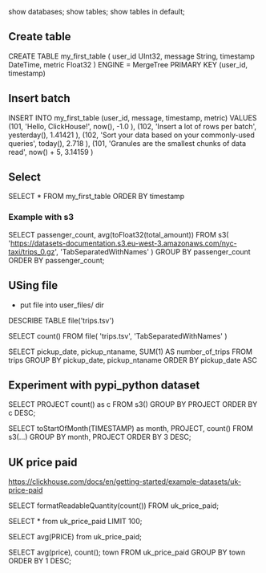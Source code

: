 
show databases;
show tables;
show tables in default;



## Create table

CREATE TABLE my_first_table
(
user_id UInt32,
message String,
timestamp DateTime,
metric Float32
)
ENGINE = MergeTree
PRIMARY KEY (user_id, timestamp)

    
## Insert batch
INSERT INTO my_first_table (user_id, message, timestamp, metric) VALUES
(101, 'Hello, ClickHouse!',                                 now(),       -1.0    ),
(102, 'Insert a lot of rows per batch',                     yesterday(), 1.41421 ),
(102, 'Sort your data based on your commonly-used queries', today(),     2.718   ),
(101, 'Granules are the smallest chunks of data read',      now() + 5,   3.14159 )

## Select 
SELECT *
FROM my_first_table
ORDER BY timestamp



### Example with s3 
SELECT
passenger_count,
avg(toFloat32(total_amount))
FROM s3(
'https://datasets-documentation.s3.eu-west-3.amazonaws.com/nyc-taxi/trips_0.gz',
'TabSeparatedWithNames'
)
GROUP BY passenger_count
ORDER BY passenger_count;

## USing file
- put file into user_files/ dir

DESCRIBE TABLE file('trips.tsv')

SELECT count()
FROM file(
'trips.tsv',
'TabSeparatedWithNames'
)

SELECT
pickup_date,
pickup_ntaname,
SUM(1) AS number_of_trips
FROM trips
GROUP BY pickup_date, pickup_ntaname
ORDER BY pickup_date ASC

## Experiment with pypi_python dataset
SELECT PROJECT
count() as c
FROM s3()
GROUP BY PROJECT
ORDER BY c DESC;


SELECT
  toStartOfMonth(TIMESTAMP) as month,
  PROJECT,
  count()
FROM s3(...)
GROUP BY month, PROJECT
ORDER BY 3 DESC;

## UK price paid
https://clickhouse.com/docs/en/getting-started/example-datasets/uk-price-paid

SELECT formatReadableQuantity(count())
FROM uk_price_paid;

SELECT * from uk_price_paid
LIMIT 100;

SELECT avg(PRICE) from uk_price_paid;

SELECT 
  avg(price),
  count();
  town
FROM uk_price_paid
GROUP BY town
ORDER BY 1 DESC;

